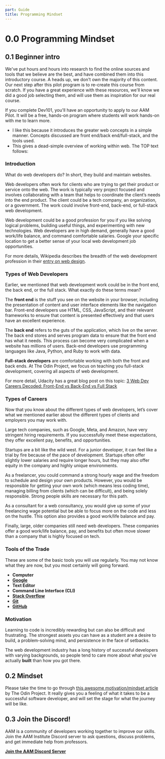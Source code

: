 ```yaml
---
part: Guide
title: Programming Mindset
---
```


# 0.0 Programming Mindset

## 0.1 Beginner intro

We've put hours and hours into research to find the online sources and tools that we believe are the best, and have combined them into this introductory course. A heads up, we don't own the majority of this content. Our next step after this pilot program is to re-create this course from scratch. If you have a great experience with these resources, we'll know we did a good job selecting them, and will use them as inspiration for our real course.

If you complete Dev101, you'll have an opportunity to apply to our AAM Pilot. It will be a free, hands-on program where students will work hands-on with me to learn more.

- I like this because it introduces the greater web concepts in a simple manner. Concepts discussed are front end/back end/full-stack, and the tools used.
- This gives a dead-simple overview of working within web. The TOP text follows:

### Introduction

What do web developers do? In short, they build and maintain websites.

Web developers often work for clients who are trying to get their product or service onto the web. The work is typically very project focused and involves collaborating with a team that helps to coordinate the client’s needs into the end product. The client could be a tech company, an organization, or a government. The work could involve front-end, back-end, or full-stack web development.

Web development could be a good profession for you if you like solving logical problems, building useful things, and experimenting with new technologies. Web developers are in high demand, generally have a good work/life balance, and command comfortable salaries. Google your specific location to get a better sense of your local web development job opportunities.

For more details, Wikipedia describes the breadth of the web development profession in their [entry on web design](https://en.wikipedia.org/wiki/Web_design).

### Types of Web Developers

Earlier, we mentioned that web development work could be in the front end, the back end, or the full stack. What exactly do these terms mean?

The **front end** is the stuff you see on the website in your browser, including the presentation of content and user interface elements like the navigation bar. Front-end developers use HTML, CSS, JavaScript, and their relevant frameworks to ensure that content is presented effectively and that users have an excellent experience.

The **back end** refers to the guts of the application, which live on the server. The back end stores and serves program data to ensure that the front end has what it needs. This process can become very complicated when a website has millions of users. Back-end developers use programming languages like Java, Python, and Ruby to work with data.

**Full-stack developers** are comfortable working with both the front and back ends. At The Odin Project, we focus on teaching you full-stack development, covering all aspects of web development.

For more detail, Udacity has a great blog post on this topic: [3 Web Dev Careers Decoded: Front-End vs Back-End vs Full Stack](http://blog.udacity.com/2014/12/front-end-vs-back-end-vs-full-stack-web-developers.html)

### Types of Careers

Now that you know about the different types of web developers, let’s cover what we mentioned earlier about the different types of clients and employers you may work with.

Large tech companies, such as Google, Meta, and Amazon, have very stringent hiring requirements. If you successfully meet these expectations, they offer excellent pay, benefits, and opportunities.

Startups are a bit like the wild west. For a junior developer, it can feel like a trial by fire because of the pace of development. Startups often offer slightly lower salaries and require longer hours, but they may also offer equity in the company and highly unique environments.

As a freelancer, you could command a strong hourly wage and the freedom to schedule and design your own products. However, you would be responsible for getting your own work (which means less coding time), managing billing from clients (which can be difficult), and being solely responsible. Strong people skills are necessary for this path.

As a consultant for a web consultancy, you would give up some of your freelancing wage potential but be able to focus more on the code and less on the hustle. This option also provides a good work/life balance and pay.

Finally, large, older companies still need web developers. These companies offer a good work/life balance, pay, and benefits but often move slower than a company that is highly focused on tech.

### Tools of the Trade

These are some of the basic tools you will use regularly. You may not know what they are now, but you most certainly will going forward.

- **Computer**
- [**Google**](https://www.google.com/)
- **Text Editor**
- **Command Line Interface (CLI)**
- [**Stack Overflow**](http://stackoverflow.com/)
- [**Git**](https://git-scm.com/)
- [**GitHub**](https://github.com/)

### Motivation

Learning to code is incredibly rewarding but can also be difficult and frustrating. The strongest assets you can have as a student are a desire to build, a problem-solving mind, and persistence in the face of setbacks.

The web development industry has a long history of successful developers with varying backgrounds, so people tend to care more about what you’ve actually **built** than how you got there.

## 0.2 Mindset

Please take the time to go through [this awesome motivation/mindset article](<[https://www.theodinproject.com/lessons/foundations-motivation-and-mindset](https://www.theodinproject.com/lessons/foundations-motivation-and-mindset)>) by The Odin Project. It really gives you a feeling of what it takes to be a successful software developer, and will set the stage for what the journey will be like.

## 0.3 Join the Discord!

AAM is a community of developers working together to improve our skills. Join the AAM Institute Discord server to ask questions, discuss problems, and get immediate help from professors.

[**Join the AAM Discord Server**](https://discord.gg/5fY5efPd)
